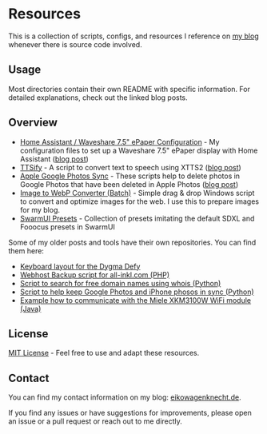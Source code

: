 # Resources

This is a collection of scripts, configs, and resources I reference on [my blog](https://eikowagenknecht.de) whenever there is source code involved.

## Usage

Most directories contain their own README with specific information.
For detailed explanations, check out the linked blog posts.

## Overview

- [Home Assistant / Waveshare 7.5" ePaper Configuration](/configs/homeassistant-epaper) - My configuration files to set up a Waveshare 7.5" ePaper display with Home Assistant ([blog post](https://eikowagenknecht.de/posts/adding-a-waveshare-e-paper-display-to-home-assistant/))
- [TTSify](/scripts/ttsify) - A script to convert text to speech using XTTS2 ([blog post](https://eikowagenknecht.de/posts/creating-free-audiobooks-with-local-tts-models/))
- [Apple Google Photos Sync](/scripts/apple-google-photos-sync) - These scripts help to delete photos in Google Photos that have been deleted in Apple Photos ([blog post](https://eikowagenknecht.de/posts/remove-deleted-iphone-photos-from-google-photos/))
- [Image to WebP Converter (Batch)](/scripts/drop-to-webp/drop-to-webp.bat) - Simple drag & drop Windows script to convert and optimize images for the web. I use this to prepare images for my blog.
- [SwarmUI Presets](/configs/swarm-ui-presets) - Collection of presets imitating the default SDXL and Fooocus presets in SwarmUI

Some of my older posts and tools have their own repositories.
You can find them here:

- [Keyboard layout for the Dygma Defy](https://github.com/eikowagenknecht/keyboard-config)
- [Webhost Backup script for all-inkl.com (PHP)](https://github.com/eikowagenknecht/webhost_backup)
- [Script to search for free domain names using whois (Python)](https://github.com/eikowagenknecht/whois)
- [Script to help keep Google Photos and iPhone phosos in sync (Python)](https://github.com/eikowagenknecht/apple-google-photos-delete)
- [Example how to communicate with the Miele XKM3100W WiFi module (Java)](https://github.com/eikowagenknecht/miele-xkm3100w)

## License

[MIT License](LICENSE) - Feel free to use and adapt these resources.

## Contact

You can find my contact information on my blog: [eikowagenknecht.de](https://eikowagenknecht.de).

If you find any issues or have suggestions for improvements, please open an issue or a pull request or reach out to me directly.
